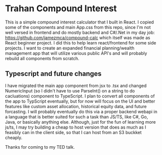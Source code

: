 # Trahan Compound Interest

This is a simple compound interest calculator that I built in React. I copied some of the components and main App.css from this repo, since I'm not well versed in frontend and do mostly backend and C#/.Net in my day job: https://github.com/jamezmca/compound-calc which itself was made as React beginner project. I did this to help learn react/frontend for some side projects. I want to create an expanded financial planning/wealth management app that will utilize various public API's and will probably rebuild all components from scratch.

## Typescript and future changes

I have migrated the main app component from jsx to .tsx and changed NumericInput (so I didn't have to use ParseInt() on a string to do cacluations) component to TypeScript. I plan to convert all components of the app to TypScript eventually, but for now will focus on the UI and better features like custom asset allocation, historical equity data, and future forcasting. I will probably eventually do this via a proper backend webapi in a language that is better suited for such a task than JS/TS, like C#, Go, Java, or basically anything else. Although, just for the fun of learning more js/ts, I may try building a cheap to host version that does as much as I feasibly can in the client side, so that I can host from an S3 buckket cheaply.

Thanks for coming to my TED talk.
